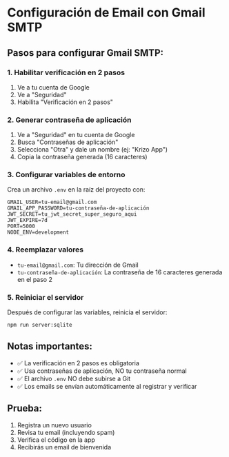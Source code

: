 # Configuración de Email con Gmail SMTP

## Pasos para configurar Gmail SMTP:

### 1. Habilitar verificación en 2 pasos
1. Ve a tu cuenta de Google
2. Ve a "Seguridad"
3. Habilita "Verificación en 2 pasos"

### 2. Generar contraseña de aplicación
1. Ve a "Seguridad" en tu cuenta de Google
2. Busca "Contraseñas de aplicación"
3. Selecciona "Otra" y dale un nombre (ej: "Krizo App")
4. Copia la contraseña generada (16 caracteres)

### 3. Configurar variables de entorno
Crea un archivo `.env` en la raíz del proyecto con:

```env
GMAIL_USER=tu-email@gmail.com
GMAIL_APP_PASSWORD=tu-contraseña-de-aplicación
JWT_SECRET=tu_jwt_secret_super_seguro_aqui
JWT_EXPIRE=7d
PORT=5000
NODE_ENV=development
```

### 4. Reemplazar valores
- `tu-email@gmail.com`: Tu dirección de Gmail
- `tu-contraseña-de-aplicación`: La contraseña de 16 caracteres generada en el paso 2

### 5. Reiniciar el servidor
Después de configurar las variables, reinicia el servidor:
```bash
npm run server:sqlite
```

## Notas importantes:
- ✅ La verificación en 2 pasos es obligatoria
- ✅ Usa contraseñas de aplicación, NO tu contraseña normal
- ✅ El archivo `.env` NO debe subirse a Git
- ✅ Los emails se envían automáticamente al registrar y verificar

## Prueba:
1. Registra un nuevo usuario
2. Revisa tu email (incluyendo spam)
3. Verifica el código en la app
4. Recibirás un email de bienvenida 